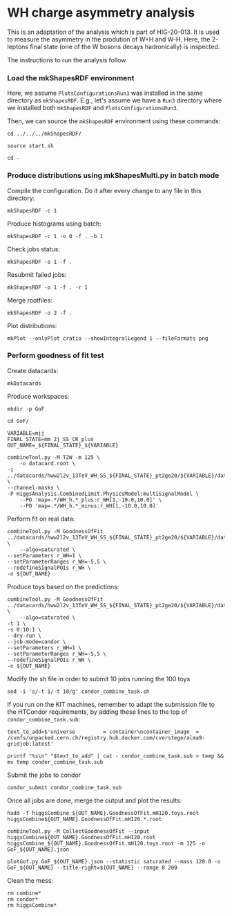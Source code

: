 # WH charge asymmetry analysis

This is an adaptation of the analysis which is part of HIG-20-013. It is used to measure the asymmetry in the prodution of W+H and W-H. Here, the 2-leptons final state (one of the W bosons decays hadronically) is inspected.

The instructions to run the analysis follow.

### Load the mkShapesRDF environment

Here, we assume `PlotsConfigurationsRun3` was installed in the same directory as `mkShapesRDF`. E.g., let's assume we have a `Run3` directory where we installed both `mkShapesRDF` and `PlotsConfigurationsRun3`.

Then, we can source the `mkShapesRDF` environment using these commands:

    cd ../../../mkShapesRDF/

    source start.sh

    cd -

### Produce distributions using mkShapesMulti.py in batch mode

Compile the configuration. Do it after every change to any file in this directory:

    mkShapesRDF -c 1

Produce histograms using batch:

    mkShapesRDF -c 1 -o 0 -f . -b 1

Check jobs status:

    mkShapesRDF -o 1 -f .

Resubmit failed jobs:

    mkShapesRDF -o 1 -f . -r 1		 		

Merge rootfiles:

    mkShapesRDF -o 2 -f .

Plot distributions:

    mkPlot --onlyPlot cratio --showIntegralLegend 1 --fileFormats png

### Perform goodness of fit test

Create datacards:

    mkDatacards

Produce workspaces:

    mkdir -p GoF

    cd GoF/

    VARIABLE=mjj
    FINAL_STATE=mm_2j_SS_CR_plus
    OUT_NAME=_${FINAL_STATE}_${VARIABLE}

    combineTool.py -M T2W -m 125 \
        -o datacard.root \
	-i ../datacards/hww2l2v_13TeV_WH_SS_${FINAL_STATE}_pt2ge20/${VARIABLE}/datacard.txt \
	--channel-masks \
	-P HiggsAnalysis.CombinedLimit.PhysicsModel:multiSignalModel \
        --PO 'map=.*/WH_h.*_plus:r_WH[1,-10.0,10.0]' \
        --PO 'map=.*/WH_h.*_minus:r_WH[1,-10.0,10.0]'

Perform fit on real data:

    combineTool.py -M GoodnessOfFit ../datacards/hww2l2v_13TeV_WH_SS_${FINAL_STATE}_pt2ge20/${VARIABLE}/datacard.root \
        --algo=saturated \
	--setParameters r_WH=1 \
	--setParameterRanges r_WH=-5,5 \
	--redefineSignalPOIs r_WH \
	-n ${OUT_NAME}

Produce toys based on the predictions:

    combineTool.py -M GoodnessOfFit ../datacards/hww2l2v_13TeV_WH_SS_${FINAL_STATE}_pt2ge20/${VARIABLE}/datacard.root \
        --algo=saturated \
	-t 1 \
	-s 0:10:1 \
	--dry-run \
	--job-mode=condor \
	--setParameters r_WH=1 \
	--setParameterRanges r_WH=-5,5 \
	--redefineSignalPOIs r_WH \
	-n ${OUT_NAME}

Modify the sh file in order to submit 10 jobs running the 100 toys

    sed -i 's/-t 1/-t 10/g' condor_combine_task.sh

If you run on the KIT machines, remember to adapt the submission file to the HTCondor requirements, by adding these lines to the top of `condor_combine_task.sub`:

    text_to_add=$'universe         = container\ncontainer_image  = /cvmfs/unpacked.cern.ch/registry.hub.docker.com/cverstege/alma9-gridjob:latest'

    printf "%s\n" "$text_to_add" | cat - condor_combine_task.sub > temp && mv temp condor_combine_task.sub

Submit the jobs to condor

    condor_submit condor_combine_task.sub

Once all jobs are done, merge the output and plot the results:

    hadd -f higgsCombine_${OUT_NAME}.GoodnessOfFit.mH120.toys.root higgsCombine${OUT_NAME}.GoodnessOfFit.mH120.*.root

    combineTool.py -M CollectGoodnessOfFit --input higgsCombine${OUT_NAME}.GoodnessOfFit.mH120.root higgsCombine_${OUT_NAME}.GoodnessOfFit.mH120.toys.root -m 125 -o GoF_${OUT_NAME}.json
	
    plotGof.py GoF_${OUT_NAME}.json --statistic saturated --mass 120.0 -o GoF_${OUT_NAME} --title-right=${OUT_NAME} --range 0 200

Clean the mess:

    rm combine*
    rm condor*
    rm higgsCombine*
